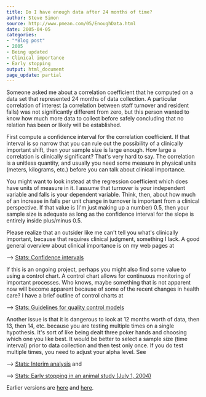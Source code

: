 ```yaml
---
title: Do I have enough data after 24 months of time?
author: Steve Simon
source: http://www.pmean.com/05/EnoughData.html
date: 2005-04-05
categories:
- "*Blog post"
- 2005
- Being updated
- Clinical importance
- Early stopping
output: html_document
page_update: partial
---
```

Someone asked me about a correlation coefficient that he computed on a
data set that represented 24 months of data collection. A particular
correlation of interest (a correlation between staff turnover and
resident falls) was not significantly different from zero, but this
person wanted to know how much more data to collect before safely
concluding that no relation has been or likely will be established.

First compute a confidence interval for the correlation coefficient. If
that interval is so narrow that you can rule out the possibility of a
clinically important shift, then your sample size is large enough. How
large a correlation is clinically significant? That's very hard to say.
The correlation is a unitless quantity, and usually you need some
measure in physical units (meters, kilograms, etc.) before you can talk
about clinical importance.

You might want to look instead at the regression coefficient which does
have units of measure in it. I assume that turnover is your independent
variable and falls is your dependent variable. Think, then, about how
much of an increase in falls per unit change in turnover is important
from a clinical perspective. If that value is (I'm just making up a
number) 0.5, then your sample size is adequate as long as the confidence
interval for the slope is entirely inside plus/minus 0.5.

Please realize that an outsider like me can't tell you what's
clinically important, because that requires clinical judgment, something
I lack. A good general overview about clinical importance is on my web
pages at

\--\> [Stats: Confidence intervals](../04/confidence.html)

If this is an ongoing project, perhaps you might also find some value to
using a control chart. A control chart allows for continuous monitoring
of important processes. Who knows, maybe something that is not apparent
now will become apparent because of some of the recent changes in health
care? I have a brief outline of control charts at

\--\> [Stats: Guidelines for quality control models](../99/quality.html)

Another issue is that it is dangerous to look at 12 months worth of
data, then 13, then 14, etc. because you are testing multiple times on a
single hypothesis. It's sort of like being dealt three poker hands and
choosing which one you like best. It would be better to select a sample
size (time interval) prior to data collection and then test only once.
If you do test multiple times, you need to adjust your alpha level. See

\--\> [Stats: Interim analysis](../99/interim.html) and

\--\> [Stats: Early stopping in an animal study (July 1,
2004)](../04/EarlyStoppingAnimal.asp)

Earlier versions are [here][sim1] and [here][sim2].


[sim1]: http://www.pmean.com/05/EnoughData.html
[sim2]: http://new.pmean.com/enough-data/

